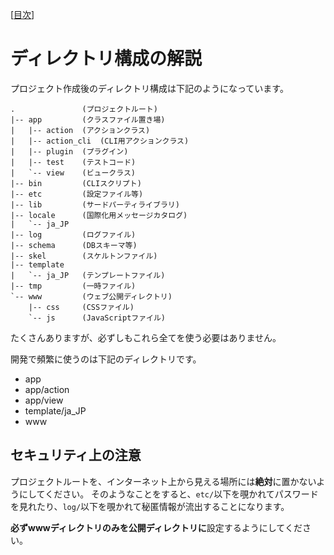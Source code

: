 [[目次](README.md)]
# ディレクトリ構成の解説

プロジェクト作成後のディレクトリ構成は下記のようになっています。

```
.               (プロジェクトルート)
|-- app         (クラスファイル置き場)
|   |-- action  (アクションクラス)
|   |-- action_cli  (CLI用アクションクラス)
|   |-- plugin  (プラグイン)
|   |-- test    (テストコード)
|   `-- view    (ビュークラス)
|-- bin         (CLIスクリプト)
|-- etc         (設定ファイル等)
|-- lib         (サードパーティライブラリ)
|-- locale      (国際化用メッセージカタログ)
|   `-- ja_JP
|-- log         (ログファイル)
|-- schema      (DBスキーマ等)
|-- skel        (スケルトンファイル)
|-- template
|   `-- ja_JP   (テンプレートファイル)
|-- tmp         (一時ファイル)
`-- www         (ウェブ公開ディレクトリ)
    |-- css     (CSSファイル)
    `-- js      (JavaScriptファイル)
```

たくさんありますが、必ずしもこれら全てを使う必要はありません。

開発で頻繁に使うのは下記のディレクトリです。

* app
* app/action
* app/view
* template/ja_JP
* www

## セキュリティ上の注意

プロジェクトルートを、インターネット上から見える場所には**絶対**に置かないようにしてください。
そのようなことをすると、`etc/`以下を覗かれてパスワードを見れたり、`log/`以下を覗かれて秘匿情報が流出することになります。

**必ずwwwディレクトリのみを公開ディレクトリに**設定するようにしてください。
